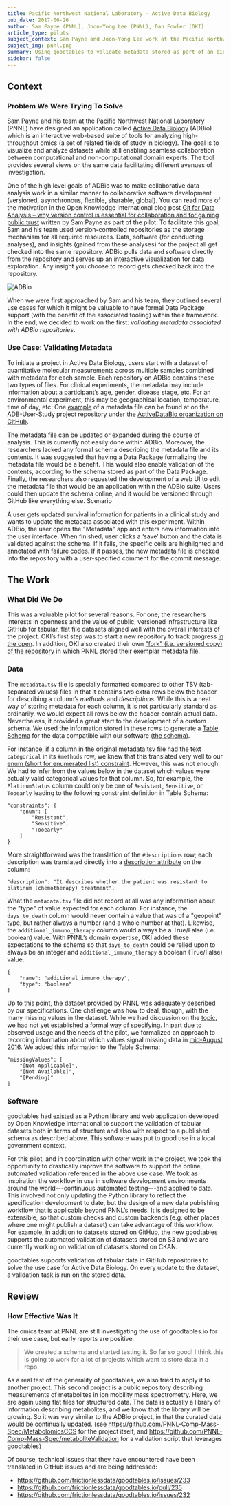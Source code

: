 ```yaml
---
title: Pacific Northwest National Laboratory - Active Data Biology
pub_date: 2017-06-26
author: Sam Payne (PNNL), Joon-Yong Lee (PNNL), Dan Fowler (OKI)
article_type: pilots
subject_context: Sam Payne and Joon-Yong Lee work at the Pacific Northwest National Laboratory. Together, we explored use of Frictionless Data's specifications and software to generate schema for tabular data and validate metadata stored as part of a biological application on GitHub.
subject_img: pnnl.png
summary: Using goodtables to validate metadata stored as part of an biological application on GitHub.
sidebar: false
---
```



## Context

### Problem We Were Trying To Solve

Sam Payne and his team at the Pacific Northwest National Laboratory
(PNNL) have designed an application called
[Active Data Biology](https://adbio.pnnl.gov/) (ADBio) which is an
interactive web-based suite of tools for analyzing high-throughput
omics (a set of related fields of study in biology).  The goal is to
visualize and analyze datasets while still enabling seamless
collaboration between computational and non-computational domain
experts.  The tool provides several views on the same data
facilitating different avenues of investigation.

One of the high level goals of ADBio was to make collaborative data
analysis work in a similar manner to collaborative software
development (versioned, asynchronous, flexible, sharable, global). You
can read more of the motivation in the Open Knowledge International
blog post
[Git for Data Analysis – why version control is essential for collaboration and for gaining public trust](https://blog.okfn.org/2016/11/29/git-for-data-analysis-why-version-control-is-essential-collaboration-public-trust/)
written by Sam Payne as part of the pilot.  To facilitate this goal,
Sam and his team used version-controlled repositories as the storage
mechanism for all required resources. Data, software (for conducting
analyses), and insights (gained from these analyses) for the project
all get checked into the same repository.  ADBio pulls data and
software directly from the repository and serves up an interactive
visualization for data exploration. Any insight you choose to record
gets checked back into the repository.

![ADBio](adbio.png)

When we were first approached by Sam and his team, they outlined
several use cases for which it might be valuable to have formal Data
Package support (with the benefit of the associated tooling) within
their framework.  In the end, we decided to work on the first:
*validating metadata associated with ADBio repositories*.

### Use Case: Validating Metadata

To initiate a project in Active Data Biology, users start with a
dataset of quantitative molecular measurements across multiple samples
combined with metadata for each sample.  Each repository on ADBio
contains these two types of files. For clinical experiments, the
metadata may include information about a participant’s age, gender,
disease stage, etc. For an environmental experiment, this may be
geographical location, temperature, time of day, etc. One
[example](https://github.com/ActiveDataBio/ADB-User-Study/blob/master/metadata.tsv)
of a metadata file can be found at on the ADB-User-Study project
repository under the
[ActiveDataBio organization on GitHub](https://github.com/ActiveDataBio/).

The metadata file can be updated or expanded during the course of
analysis. This is currently not easily done within ADBio. Moreover,
the researchers lacked any formal schema describing the metadata file
and its contents. It was suggested that having a Data Package
formalizing the metadata file would be a benefit.  This would also
enable validation of the contents, according to the schema stored as
part of the Data Package. Finally, the researchers also requested the
development of a web UI to edit the metadata file that would be an
application within the ADBio suite. Users could then update the schema
online, and it would be versioned through GitHub like everything else.
Scenario

A user gets updated survival information for patients in a clinical
study and wants to update the metadata associated with this
experiment. Within ADBio, the user opens the "Metadata" app and enters
new information into the user interface. When finished, user clicks a
‘save’ button and the data is validated against the schema. If it
fails, the specific cells are highlighted and annotated with failure
codes. If it passes, the new metadata file is checked into the
repository with a user-specified comment for the commit message.

## The Work

### What Did We Do

This was a valuable pilot for several reasons.  For one, the
researchers interests in openness and the value of public, versioned
infrastructure like GitHub for tabular, flat file datasets aligned
well with the overall interests of the project.  OKI’s first step was
to start a new repository to track progress
[in the open](https://github.com/frictionlessdata/pilot-pnnl).  In
addition, OKI also created their own
["fork" (i.e. versioned copy) of the repository](https://github.com/frictionlessdata/ADB-User-Study)
in which PNNL stored their exemplar metadata file.

### Data

The `metadata.tsv` file is specially formatted compared to other TSV
(tab-separated values) files in that it contains two extra rows below
the header for describing a column’s *methods* and *descriptions*.
While this is a neat way of storing metadata for each column, it is
not particularly standard as ordinarily, we would expect all rows
below the header contain actual data.  Nevertheless, it provided a
great start to the development of a custom schema.  We used the
information stored in these rows to generate a
[Table Schema](/specs/table-schema/) for the
data compatible with our software
([the schema](https://github.com/frictionlessdata/ADB-User-Study/blob/master/metadata-schema.json)).

For instance, if a column in the original metadata.tsv file had the
text `categorical` in its `#methods` row, we knew that this translated
very well to our
[enum (short for enumerated list) constraint](/specs/table-schema/#constraints).
However, this was not enough.  We had to infer from the values below
in the dataset which values were actually valid categorical values for
that column.  So, for example, the `PlatinumStatus` column could only
be one of `Resistant`, `Sensitive`, or `Tooearly` leading to the
following constraint definition in Table Schema:

```
"constraints": {
    "enum": [
        "Resistant",
        "Sensitive",
        "Tooearly"
    ]
}
```

More straightforward was the translation of the `#descriptions` row;
each description was translated directly into a
[description attribute](/specs/table-schema/#description)
on the column:

```
"description": "It describes whether the patient was resistant to platinum (chemotherapy) treatment",
```

What the `metadata.tsv` file did not record at all was any information
about the "type" of value expected for each column.  For instance, the
`days_to_death` column would never contain a value that was of a
"geopoint" type, but rather always a number (and a whole number at
that).  Likewise, the `additional_immuno_therapy` column would always
be a True/False (i.e. boolean) value.  With PNNL’s domain expertise,
OKI added these expectations to the schema so that `days_to_death`
could be relied upon to always be an integer and
`additional_immuno_therapy` a boolean (True/False) value.

```
{
    "name": "additional_immuno_therapy",
    "type": "boolean"
}
```

Up to this point, the dataset provided by PNNL was adequately
described by our specifications.  One challenge was how to deal,
though, with the many missing values in the dataset.  While we had
discussion on the
[topic](https://github.com/frictionlessdata/specs/issues/97), we had
not yet established a formal way of specifying.  In part due to
observed usage and the needs of the pilot, we formalized an approach
to recording information about which values signal missing data in
[mid-August 2016](https://twitter.com/OKFNLabs/status/765568650699018241).
We added this information to the Table Schema:

```
"missingValues": [
    "[Not Applicable]",
    "[Not Available]",
    "[Pending]"
]
```

### Software

goodtables had
[existed](http://okfnlabs.org/blog/2015/02/20/introducing-goodtables.html)
as a Python library and web application developed by Open Knowledge
International to support the validation of tabular datasets both in
terms of structure and also with respect to a published schema as
described above. This software was put to good use in a local government
context.

For this pilot, and in coordination with other work in the project, we
took the opportunity to drastically improve the software to support the
online, automated validation referenced in the above use case.  We
took as inspiration the workflow in use in software development
environments around the world---continuous automated testing---and
applied to data.  This involved not only updating the Python library
to reflect the specification development to date, but the design of a
new data publishing workflow that is applicable beyond PNNL’s needs.
It is designed to be extensible, so that custom checks and custom
backends (e.g. other places where one might publish a dataset) can
take advantage of this workflow.  For example, in addition to datasets
stored on GitHub, the new goodtables supports the automated
validation of datasets stored on S3 and we are currently working on
validation of datasets stored on CKAN.

goodtables supports validation of tabular data in GitHub repositories
to solve the use case for Active Data Biology.  On every update to the
dataset, a validation task is run on the stored data.

## Review

### How Effective Was It

The omics team at PNNL are still investigating the use of
goodtables.io for their use case, but early reports are positive:

> We created a schema and started testing it. So far so good! I think this is going to work for a lot of projects which want to store data in a repo.

As a real test of the generality of goodtables, we also tried to apply
it to another project. This second project is a public repository
describing measurements of metabolites in ion mobility mass
spectrometry. Here, we are again using flat files for structured
data. The data is actually a library of information describing
metabolites, and we know that the library will be growing. So it was
very similar to the ADBio project, in that the curated data would be
continually updated. (see
<https://github.com/PNNL-Comp-Mass-Spec/MetabolomicsCCS> for the
project itself, and
<https://github.com/PNNL-Comp-Mass-Spec/metaboliteValidation> for a
validation script that leverages goodtables)

Of course, technical issues that they have encountered have been
translated in GitHub issues and are being addressed:

- <https://github.com/frictionlessdata/goodtables.io/issues/233>
- <https://github.com/frictionlessdata/goodtables.io/pull/235>
- <https://github.com/frictionlessdata/goodtables.io/issues/232>